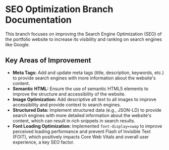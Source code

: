 # SEO Optimization Branch Documentation

This branch focuses on improving the Search Engine Optimization (SEO) of the portfolio website to increase its visibility and ranking on search engines like Google.

## Key Areas of Improvement

- **Meta Tags:** Add and update meta tags (title, description, keywords, etc.) to provide search engines with more information about the website's content.
- **Semantic HTML:** Ensure the use of semantic HTML5 elements to improve the structure and accessibility of the website.
- **Image Optimization:** Add descriptive alt text to all images to improve accessibility and provide context to search engines.
- **Structured Data:** Implement structured data (e.g., JSON-LD) to provide search engines with more detailed information about the website's content, which can result in rich snippets in search results.
- **Font Loading Optimization:** Implemented `font-display=swap` to improve perceived loading performance and prevent Flash of Invisible Text (FOIT), which positively impacts Core Web Vitals and overall user experience, a key SEO factor.